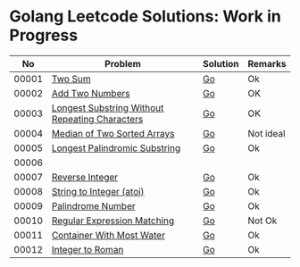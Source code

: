 # Golang Leetcode Solutions: Work in Progress

|No|Problem|Solution|Remarks
|---|---|---|---|
|00001|[Two Sum](./00001/00001_two_sum.md)|[Go](./00001/00001_two_sum.go)|Ok|
|00002|[Add Two Numbers](./00002/00002_add_two_numbers.md)|[Go](./00002/00002_add_two_numbers.go)|OK|
|00003|[Longest Substring Without Repeating Characters](./00003/problem.md)|[Go](./00003/solution.go)|OK|
|00004|[Median of Two Sorted Arrays](./00004/problem.md)|[Go](./00004/solution.go)|Not ideal|
|00005|[Longest Palindromic Substring](./00005/problem.md)|[Go](./00005/solution.go)|Ok|
|00006|||
|00007|[Reverse Integer](./00007/problem.md)|[Go](./00007/solution.go)|Ok|
|00008|[String to Integer (atoi)](./00008/problem.md)|[Go](./00008/solution.go)|Ok|
|00009|[Palindrome Number](./00009/problem.md)|[Go](./00009/solution.go)|Ok|
|00010|[Regular Expression Matching](./00010/problem.md)|[Go](./00010/solution.go)|Not Ok|
|00011|[Container With Most Water](./00011/problem.md)|[Go](./00011/solution.go)|Ok|
|00012|[Integer to Roman](./00012/problem.md)|[Go](./00012/solution.go)|Ok|